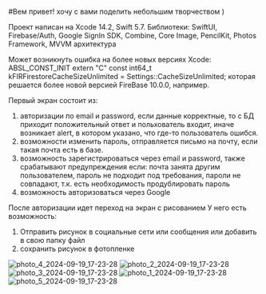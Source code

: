 #Вем привет! хочу с вами поделить небольшим творчеством )

Проект <PhotoEditor> написан на Xcode 14.2, Swift 5.7. 
Библиотеки: SwiftUI, Firebase/Auth, Google SignIn SDK, Combine, Core Image, PencilKit, Photos Framework, MVVM архитектура

Может возникнуть ошибка на более новых версиях Xcode: ABSL_CONST_INIT extern "C" const int64_t kFIRFirestoreCacheSizeUnlimited = Settings::CacheSizeUnlimited; которая решается более новой версией FireBase 10.0.0, например.

Первый экран состоит из:
1) авторизации по email и password, если данные корректные, то с БД приходит положительный ответ и польхователь входит, иначе возникает alert, в котором указано, что где-то пользователь ошибся.
2) возможности изменить пароль, отправляется письмо на почту, если такая почта есть в базе.
3) возможность зарегистрироваться через email и password, также срабатывают предупреждения если: почта занята другим пользователем, пароль не подходит под требования, пароли не совпадают, т.к. есть необходимость продублировать пароль
4) возможность авторизоваться через Google
   
После авторизации идет переход на экран с рисованием
У него есть возможность: 
1) Отправить рисунок в социальные сети или сообщения или добавить в свою папку файл
2) сохранить рисунок в фотопленке 

![photo_4_2024-09-19_17-23-28](https://github.com/user-attachments/assets/0e8a7f01-e699-48f8-a272-11968256970f)
![photo_2_2024-09-19_17-23-28](https://github.com/user-attachments/assets/e0296905-299c-49ff-a2e4-b81a0ec20f00)
![photo_3_2024-09-19_17-23-28](https://github.com/user-attachments/assets/820665b0-8e75-4c0a-883c-a45421b1ca0b)
![photo_1_2024-09-19_17-23-28](https://github.com/user-attachments/assets/83badd97-52b2-4b29-aad9-34e6e074a91e)
![photo_5_2024-09-19_17-23-28](https://github.com/user-attachments/assets/d5c04b82-7ff0-441e-bee7-a11f63c89338)
